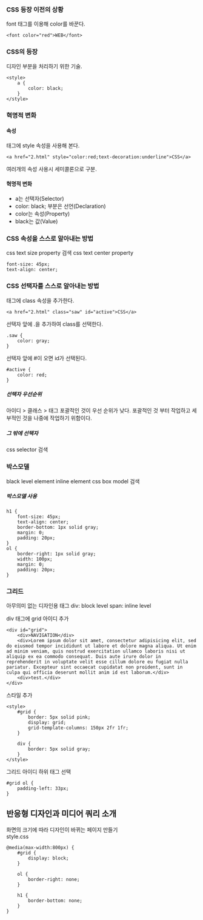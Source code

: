 ﻿### CSS 등장 이전의 상황
font 태그를 이용해 color를 바꾼다.
~~~
<font color="red">WEB</font>
~~~

### CSS의 등장
디자인 부분을 처리하기 위한 기술.
~~~
<style>
	a {
		color: black;
	}
</style>
~~~


### 혁명적 변화
#### 속성
태그에 style 속성을 사용해 본다.
~~~
<a href="2.html" style="color:red;text-decoration:underline">CSS</a>
~~~
여러개의 속성 사용시 세미콜론으로 구분.
#### 혁명적 변화
* a는 선택자(Selector)
* color: black; 부분은 선언(Declaration)
* color는 속성(Property)
* black는 값(Value)

### CSS 속성을 스스로 알아내는 방법
css text size property 검색
css text center property
~~~
font-size: 45px;
text-align: center;
~~~

### CSS 선택자를 스스로 알아내는 방법
태그에 class 속성을 추가한다.
~~~
<a href="2.html" class="saw" id="active">CSS</a>
~~~
선택자 앞에 .을 추가하여 class를 선택한다.
~~~
.saw {
	color: gray;
}
~~~
선택자 앞에 #이 오면 id가 선택된다.
~~~
#active {
	color: red;
}
~~~
##### 선택자 우선순위
아이디 > 클래스 > 태그
포괄적인 것이 우선 순위가 낮다. 포괄적인 것 부터 작업하고 세부적인 것을 나중에 작업하기 위함이다.

##### 그 밖에 선택자
css selector 검색

### 박스모델
black level element
inline element
css box model 검색

##### 박스모델 사용
~~~
h1 {
	font-size: 45px;
	text-align: center;
	border-bottom: 1px solid gray;
	margin: 0;
	padding: 20px;
}
ol {
	border-right: 1px solid gray;
	width: 100px;
	margin: 0;
	padding: 20px;
}
~~~

### 그리드
아무의미 없는 디자인용 태그
div: block level
span: inline level

div 태그에 grid 아이디 추가
~~~
<div id="grid">
	<div>NAVIGATION</div>
	<div>Lorem ipsum dolor sit amet, consectetur adipisicing elit, sed do eiusmod tempor incididunt ut labore et dolore magna aliqua. Ut enim ad minim veniam, quis nostrud exercitation ullamco laboris nisi ut aliquip ex ea commodo consequat. Duis aute irure dolor in reprehenderit in voluptate velit esse cillum dolore eu fugiat nulla pariatur. Excepteur sint occaecat cupidatat non proident, sunt in culpa qui officia deserunt mollit anim id est laborum.</div>
	<div>test.</div>
</div>
~~~
스타일 추가
~~~
<style>
	#grid {
		border: 5px solid pink;
		display: grid;
		grid-template-columns: 150px 2fr 1fr;
	}

	div {
		border: 5px solid gray;
	}
</style>
~~~
그리드 아이디 하위 태그 선택
~~~
#grid ol {
	padding-left: 33px;
}
~~~

## 반응형 디자인과 미디어 쿼리 소개
화면의 크기에 따라 디자인이 바뀌는 페이지 만들기  
style.css  
~~~
@media(max-width:800px) {
    #grid {
        display: block;
    }

    ol {
        border-right: none;
    }

    h1 {
        border-bottom: none;
    }
}
~~~




